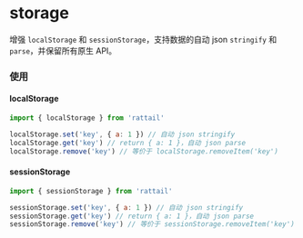 # storage

增强 `localStorage` 和 `sessionStorage`，支持数据的自动 json `stringify` 和 `parse`，并保留所有原生 API。

### 使用

#### localStorage

```js
import { localStorage } from 'rattail'

localStorage.set('key', { a: 1 }) // 自动 json stringify
localStorage.get('key') // return { a: 1 }，自动 json parse
localStorage.remove('key') // 等价于 localStorage.removeItem('key')
```

#### sessionStorage

```js
import { sessionStorage } from 'rattail'

sessionStorage.set('key', { a: 1 }) // 自动 json stringify
sessionStorage.get('key') // return { a: 1 }，自动 json parse
sessionStorage.remove('key') // 等价于 sessionStorage.removeItem('key')
```

